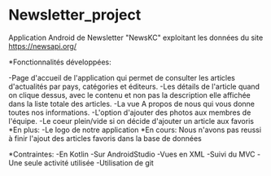 # Newsletter_project
 
 
 Application Android de Newsletter "NewsKC" exploitant les données du site https://newsapi.org/
 
*Fonctionnalités développées:
 
-Page d'accueil de l'application qui permet de consulter les articles d'actualités par pays,     catégories et éditeurs.
-Les détails de l'article quand on clique dessus, avec le contenu et non pas la description elle affichée dans la liste totale des articles.
-La vue A propos de nous qui vous donne toutes nos informations.
-L'option d'ajouter des photos aux membres de l'équipe.
-Le coeur plein/vide si on décide d'ajouter un article aux favoris
*En plus:
-Le logo de notre application
*En cours:
Nous n'avons pas reussi à finir l'ajout des articles favoris dans la base de données 


*Contraintes:
-En Kotlin
-Sur AndroidStudio
-Vues en XML
-Suivi du MVC
-Une seule activité utilisée
-Utilisation de git





   
